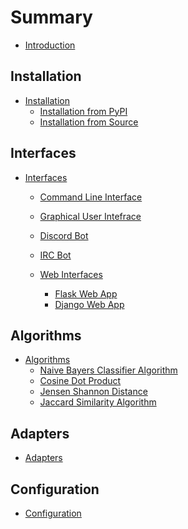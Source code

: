 # Summary

- [Introduction](./introduction.md)

## Installation 
- [Installation](./installation/installation.md)
    - [Installation from PyPI](./installation/installation-pypi.md)
    - [Installation from Source](./installation/installation-source.md)

## Interfaces
- [Interfaces]()
    - [Command Line Interface](./interfaces/interfaces-cli.md)
    - [Graphical User Intefrace](./interfaces/interfaces-gui.md)
    - [Discord Bot](./interfaces/interfaces-discord.md)
    - [IRC Bot](./interfaces/interfaces-ircbot.md)

    - [Web Interfaces]()
        - [Flask Web App](./interfaces/interfaces-flask.md)
        - [Django Web App](./interfaces/interfaces-django.md)


## Algorithms

- [Algorithms]()
    - [Naive Bayers Classifier Algorithm](./algorithm/algorithm-naive-bayes-classifier.md)
    - [Cosine Dot Product](./algorithm/algorithm-cos.md)
    - [Jensen Shannon Distance](./algorithm/algorithm-jensenshannon.md)
    - [Jaccard Similarity Algorithm](./algorithm/algorithm-jsd.md)

## Adapters

- [Adapters](./adapters.md)

## Configuration

- [Configuration](./configuration.md)
